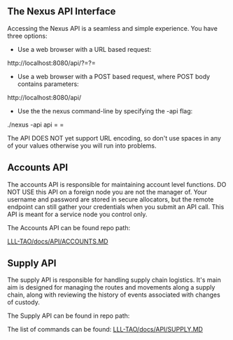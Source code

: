 The Nexus API Interface
-----------------------   

Accessing the Nexus API is a seamless and simple experience. You have three options:

* Use a web browser with a URL based request:

http://localhost:8080/api/<method>?<key>=<value>?<key1>=<value1>

* Use a web browser with a POST based request, where POST body contains
parameters:

http://localhost:8080/api/<method>

* Use the the nexus command-line by specifying the -api flag:

./nexus -api api <method> <key>=<value> <key1>=<value1>

The API DOES NOT yet support URL encoding, so don't use spaces in any of your
values otherwise you will run into problems.


## Accounts API

The accounts API is responsible for maintaining account level
functions. DO NOT USE this API on a foreign node you are not the
manager of. Your username and password are stored in secure
allocators, but the remote endpoint can still gather your credentials
when you submit an API call. This API is meant for a service node you
control only.

The Accounts API can be found repo path:

[LLL-TAO/docs/API/ACCOUNTS.MD](API/ACCOUNTS.MD)


## Supply API

The supply API is responsible for handling supply chain
logistics. It's main aim is designed for managing the routes and
movements along a supply chain, along with reviewing the history of
events associated with changes of custody.

The Supply API can be found in repo path:

The list of commands can be found:
[LLL-TAO/docs/API/SUPPLY.MD](API/SUPPLY.MD)
